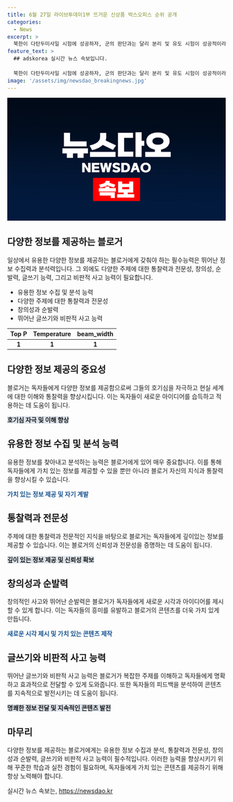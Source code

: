 ```yaml
---
title: 6월 27일 라이브투데이1부 뜨거운 신상품 박스오피스 순위 공개
categories:
  - News
excerpt: >
  북한이 다탄두미사일 시험에 성공하자, 군의 판단과는 달리 분리 및 유도 시험이 성공적이라고 주장했습니다. 한편, 경기도 화성의 리튬전지 공장 화재 사고 수사에서 사망자 23명이 질식사로 숨었다는 결론이 나왔습니다. 또한, 연세대 의대 교수들이 정부의 정책 변화를 촉구하며 무기한 휴진에 돌입했고, 뉴욕증시는 아마존의 시가총액이 2조 달러를 돌파하며 상승했습니다. 오늘은 제주와 남부지방에 강한 장맛비가 예상되나, 중부지방은 더운 날씨를 보일 것으로 전망됩니다.
feature_text: >
  ## adskorea 실시간 뉴스 속보입니다.

  북한이 다탄두미사일 시험에 성공하자, 군의 판단과는 달리 분리 및 유도 시험이 성공적이라고 주장했습니다. 한편, 경기도 화성의 리튬전지 공장 화재 사고 수사에서 사망자 23명이 질식사로 숨었다는 결론이 나왔습니다. 또한, 연세대 의대 교수들이 정부의 정책 변화를 촉구하며 무기한 휴진에 돌입했고, 뉴욕증시는 아마존의 시가총액이 2조 달러를 돌파하며 상승했습니다. 오늘은 제주와 남부지방에 강한 장맛비가 예상되나, 중부지방은 더운 날씨를 보일 것으로 전망됩니다.
image: '/assets/img/newsdao_breakingnews.jpg'
---
```


<p><img src="/assets/img/newsdao_breakingnews.jpg" alt="adskorea 속보" /></p>

<h2 data-ke-size="size26">다양한 정보를 제공하는 블로거</h2>

<p data-ke-size="size16">일상에서 유용한 다양한 정보를 제공하는 블로거에게 갖춰야 하는 필수능력은 뛰어난 정보 수집력과 분석력입니다. 그 외에도 다양한 주제에 대한 통찰력과 전문성, 창의성, 순발력, 글쓰기 능력, 그리고 비판적 사고 능력이 필요합니다.</p>

<ul>
<li>유용한 정보 수집 및 분석 능력</li>
<li>다양한 주제에 대한 통찰력과 전문성</li>
<li>창의성과 순발력</li>
<li>뛰어난 글쓰기와 비판적 사고 능력</li>
</ul>

<table>
<thead>
<tr>
<th style="text-align: center;">Top P</th>
<th style="text-align: center;">Temperature</th>
<th style="text-align: center;">beam_width</th>
</tr>
</thead>
<tbody>
<tr>
<td style="text-align: center; height: 17px;"><b>1</b></td>
<td style="text-align: center; height: 17px;"><b>1</b></td>
<td style="text-align: center; height: 17px;"><b>1</b></td>
</tr>
</tbody>
</table>

<h2 data-ke-size="size26">다양한 정보 제공의 중요성</h2>

<p data-ke-size="size16">블로거는 독자들에게 다양한 정보를 제공함으로써 그들의 호기심을 자극하고 현실 세계에 대한 이해와 통찰력을 향상시킵니다. 이는 독자들이 새로운 아이디어를 습득하고 적용하는 데 도움이 됩니다.</p>

<p><b><span style="background-color: #21538527;">호기심 자극 및 이해 향상</span></b></p>

<h2 data-ke-size="size26">유용한 정보 수집 및 분석 능력</h2>

<p data-ke-size="size16">유용한 정보를 찾아내고 분석하는 능력은 블로거에게 있어 매우 중요합니다. 이를 통해 독자들에게 가치 있는 정보를 제공할 수 있을 뿐만 아니라 블로거 자신의 지식과 통찰력을 향상시킬 수 있습니다.</p>

<p><b><span style="color: #1a5490;">가치 있는 정보 제공 및 자기 계발</span></b></p>

<h2 data-ke-size="size26">통찰력과 전문성</h2>

<p data-ke-size="size16">주제에 대한 통찰력과 전문적인 지식을 바탕으로 블로거는 독자들에게 깊이있는 정보를 제공할 수 있습니다. 이는 블로거의 신뢰성과 전문성을 증명하는 데 도움이 됩니다.</p>

<p><b><span style="background-color: #21538527;">깊이 있는 정보 제공 및 신뢰성 확보</span></b></p>

<h2 data-ke-size="size26">창의성과 순발력</h2>

<p data-ke-size="size16">창의적인 사고와 뛰어난 순발력은 블로거가 독자들에게 새로운 시각과 아이디어를 제시할 수 있게 합니다. 이는 독자들의 흥미를 유발하고 블로거의 콘텐츠를 더욱 가치 있게 만듭니다.</p>

<p><b><span style="color: #1a5490;">새로운 시각 제시 및 가치 있는 콘텐츠 제작</span></b></p>

<h2 data-ke-size="size26">글쓰기와 비판적 사고 능력</h2>

<p data-ke-size="size16">뛰어난 글쓰기와 비판적 사고 능력은 블로거가 복잡한 주제를 이해하고 독자들에게 명확하고 효과적으로 전달할 수 있게 도와줍니다. 또한 독자들의 피드백을 분석하여 콘텐츠를 지속적으로 발전시키는 데 도움이 됩니다.</p>

<p><b><span style="background-color: #21538527;">명쾌한 정보 전달 및 지속적인 콘텐츠 발전</span></b></p>

<h2 data-ke-size="size26">마무리</h2>

<p data-ke-size="size16">다양한 정보를 제공하는 블로거에게는 유용한 정보 수집과 분석, 통찰력과 전문성, 창의성과 순발력, 글쓰기와 비판적 사고 능력이 필수적입니다. 이러한 능력을 향상시키기 위해 꾸준한 학습과 실전 경험이 필요하며, 독자들에게 가치 있는 콘텐츠를 제공하기 위해 항상 노력해야 합니다.</p>
실시간 뉴스 속보는, <a href="https://newsdao.kr" rel="dofollow">https://newsdao.kr</a>



